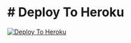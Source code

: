 # # Deploy To Heroku

[![Deploy To Heroku](https://www.herokucdn.com/deploy/button.svg)](https://heroku.com/deploy?template=https://github.com/jani2345/Txt_)
